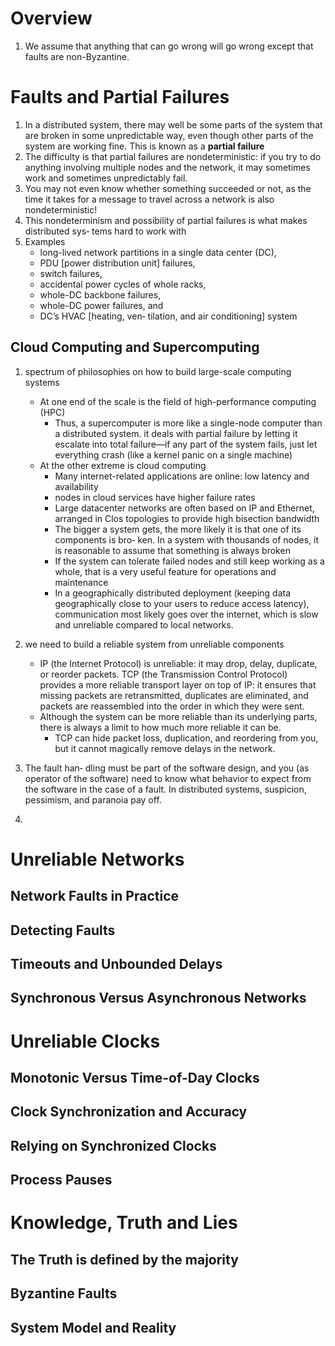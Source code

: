 # Overview
1. We assume that anything that can go wrong will go wrong except that faults are non-Byzantine.

# Faults and Partial Failures
1. In a distributed system, there may well be some parts of the system that are broken in some unpredictable way, even though other parts of the system are working fine. This is known as a **partial failure**
2. The difficulty is that partial failures are nondeterministic: if you try to do anything involving multiple nodes and the network, it may sometimes work and sometimes unpredictably fail.
3. You may not even know whether something succeeded or not, as the time it takes for a message to travel across a network is also nondeterministic!
4. This nondeterminism and possibility of partial failures is what makes distributed sys‐ tems hard to work with
5. Examples
   * long-lived network partitions in a single data center (DC), 
   * PDU [power distribution unit] failures, 
   * switch failures, 
   * accidental power cycles of whole racks, 
   * whole-DC backbone failures, 
   * whole-DC power failures, and 
   * DC’s HVAC [heating, ven‐ tilation, and air conditioning] system

## Cloud Computing and Supercomputing
1. spectrum of philosophies on how to build large-scale computing systems
   * At one end of the scale is the field of high-performance computing (HPC)
      * Thus, a supercomputer is more like a single-node computer than a distributed system. it deals with partial failure by letting it escalate into total failure—if any part of the system fails, just let everything crash (like a kernel panic on a single machine)
   * At the other extreme is cloud computing
      * Many internet-related applications are online: low latency and availability
      * nodes in cloud services have higher failure rates
      * Large datacenter networks are often based on IP and Ethernet, arranged in Clos topologies to provide high bisection bandwidth
      * The bigger a system gets, the more likely it is that one of its components is bro‐ ken. In a system with thousands of nodes, it is reasonable to assume that something is always broken
      * If the system can tolerate failed nodes and still keep working as a whole, that is a very useful feature for operations and maintenance
      * In a geographically distributed deployment (keeping data geographically close to your users to reduce access latency), communication most likely goes over the internet, which is slow and unreliable compared to local networks.

1. we need to build a reliable system from unreliable components
   * IP (the Internet Protocol) is unreliable: it may drop, delay, duplicate, or reorder packets. TCP (the Transmission Control Protocol) provides a more reliable transport layer on top of IP: it ensures that missing packets are retransmitted, duplicates are eliminated, and packets are reassembled into the order in which they were sent.
   * Although the system can be more reliable than its underlying parts, there is always a limit to how much more reliable it can be.
      * TCP can hide packet loss, duplication, and reordering from you, but it cannot magically remove delays in the network.
3. The fault han‐ dling must be part of the software design, and you (as operator of the software) need to know what behavior to expect from the software in the case of a fault. In distributed systems, suspicion, pessimism, and paranoia pay off.
4. 

# Unreliable Networks
## Network Faults in Practice
## Detecting Faults
## Timeouts and Unbounded Delays
## Synchronous Versus Asynchronous Networks

# Unreliable Clocks
## Monotonic Versus Time-of-Day Clocks
## Clock Synchronization and Accuracy
## Relying on Synchronized Clocks
## Process Pauses

# Knowledge, Truth and Lies
## The Truth is defined by the majority
## Byzantine Faults
## System Model and Reality

